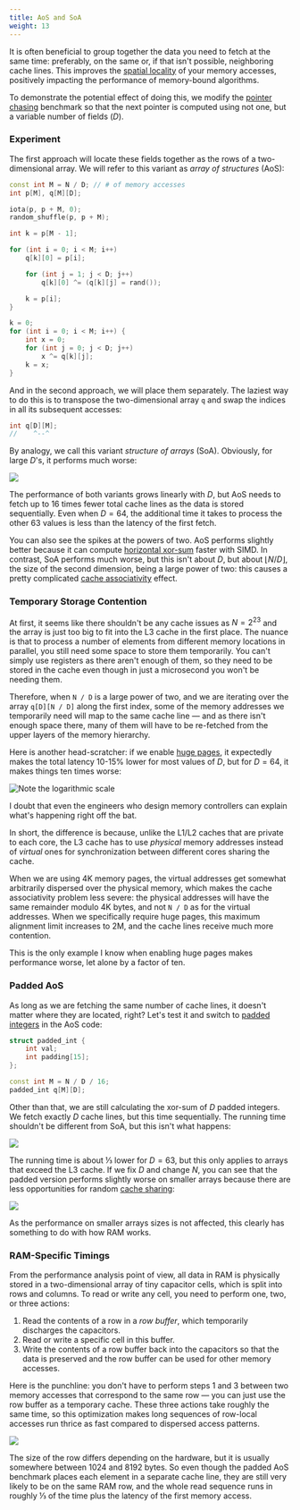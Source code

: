 ```yaml
---
title: AoS and SoA
weight: 13
---
```


It is often beneficial to group together the data you need to fetch at the same time: preferably, on the same or, if that isn't possible, neighboring cache lines. This improves the [spatial locality](/hpc/external-memory/locality) of your memory accesses, positively impacting the performance of memory-bound algorithms.

To demonstrate the potential effect of doing this, we modify the [pointer chasing](../latency) benchmark so that the next pointer is computed using not one, but a variable number of fields ($D$).

### Experiment

The first approach will locate these fields together as the rows of a two-dimensional array. We will refer to this variant as *array of structures* (AoS):

```c++
const int M = N / D; // # of memory accesses
int p[M], q[M][D];

iota(p, p + M, 0);
random_shuffle(p, p + M);

int k = p[M - 1];

for (int i = 0; i < M; i++)
    q[k][0] = p[i];

    for (int j = 1; j < D; j++)
        q[k][0] ^= (q[k][j] = rand());

    k = p[i];
}

k = 0;
for (int i = 0; i < M; i++) {
    int x = 0;
    for (int j = 0; j < D; j++)
        x ^= q[k][j];
    k = x;
}
```

And in the second approach, we will place them separately. The laziest way to do this is to transpose the two-dimensional array `q` and swap the indices in all its subsequent accesses:

```c++
int q[D][M];
//    ^--^
```

By analogy, we call this variant *structure of arrays* (SoA). Obviously, for large $D$'s, it performs much worse:

![](../img/aos-soa.svg)

The performance of both variants grows linearly with $D$, but AoS needs to fetch up to 16 times fewer total cache lines as the data is stored sequentially. Even when $D=64$, the additional time it takes to process the other 63 values is less than the latency of the first fetch.

You can also see the spikes at the powers of two. AoS performs slightly better because it can compute [horizontal xor-sum](/hpc/simd/reduction) faster with SIMD. In contrast, SoA performs much worse, but this isn't about $D$, but about $\lfloor N / D \rfloor$, the size of the second dimension, being a large power of two: this causes a pretty complicated [cache associativity](../associativity) effect.

### Temporary Storage Contention

At first, it seems like there shouldn't be any cache issues as $N=2^{23}$ and the array is just too big to fit into the L3 cache in the first place. The nuance is that to process a number of elements from different memory locations in parallel, you still need some space to store them temporarily. You can't simply use registers as there aren't enough of them, so they need to be stored in the cache even though in just a microsecond you won't be needing them.

Therefore, when `N / D` is a large power of two, and we are iterating over the array `q[D][N / D]` along the first index, some of the memory addresses we temporarily need will map to the same cache line — and as there isn't enough space there, many of them will have to be re-fetched from the upper layers of the memory hierarchy.

Here is another head-scratcher: if we enable [huge pages](../paging), it expectedly makes the total latency 10-15% lower for most values of $D$, but for $D=64$, it makes things ten times worse:

![Note the logarithmic scale](../img/soa-hugepages.svg)

I doubt that even the engineers who design memory controllers can explain what's happening right off the bat.

In short, the difference is because, unlike the L1/L2 caches that are private to each core, the L3 cache has to use *physical* memory addresses instead of *virtual* ones for synchronization between different cores sharing the cache.

When we are using 4K memory pages, the virtual addresses get somewhat arbitrarily dispersed over the physical memory, which makes the cache associativity problem less severe: the physical addresses will have the same remainder modulo 4K bytes, and not `N / D` as for the virtual addresses. When we specifically require huge pages, this maximum alignment limit increases to 2M, and the cache lines receive much more contention.

This is the only example I know when enabling huge pages makes performance worse, let alone by a factor of ten.

### Padded AoS

As long as we are fetching the same number of cache lines, it doesn't matter where they are located, right? Let's test it and switch to [padded integers](../cache-lines) in the AoS code:

```c++
struct padded_int {
    int val;
    int padding[15];
};

const int M = N / D / 16;
padded_int q[M][D];
```

Other than that, we are still calculating the xor-sum of $D$ padded integers. We fetch exactly $D$ cache lines, but this time sequentially. The running time shouldn't be different from SoA, but this isn't what happens:

![](../img/aos-soa-padded.svg)

The running time is about ⅓ lower for $D=63$, but this only applies to arrays that exceed the L3 cache. If we fix $D$ and change $N$, you can see that the padded version performs slightly worse on smaller arrays because there are less opportunities for random [cache sharing](../cache-lines):

![](../img/aos-soa-padded-n.svg)

As the performance on smaller arrays sizes is not affected, this clearly has something to do with how RAM works.

### RAM-Specific Timings

From the performance analysis point of view, all data in RAM is physically stored in a two-dimensional array of tiny capacitor cells, which is split into rows and columns. To read or write any cell, you need to perform one, two, or three actions:

1. Read the contents of a row in a *row buffer*, which temporarily discharges the capacitors. 
2. Read or write a specific cell in this buffer.
3. Write the contents of a row buffer back into the capacitors so that the data is preserved and the row buffer can be used for other memory accesses.

Here is the punchline: you don't have to perform steps 1 and 3 between two memory accesses that correspond to the same row — you can just use the row buffer as a temporary cache. These three actions take roughly the same time, so this optimization makes long sequences of row-local accesses run thrice as fast compared to dispersed access patterns.

![](../img/ram.png)

The size of the row differs depending on the hardware, but it is usually somewhere between 1024 and 8192 bytes. So even though the padded AoS benchmark places each element in a separate cache line, they are still very likely to be on the same RAM row, and the whole read sequence runs in roughly ⅓ of the time plus the latency of the first memory access.
